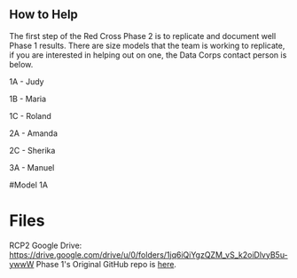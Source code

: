 ## How to Help

The first step of the Red Cross Phase 2 is to replicate and document well Phase 1 results. There are size models that the team is working to replicate, if you are interested in helping out on one, the Data Corps contact person is below.

1A - Judy

1B - Maria

1C - Roland 

2A - Amanda

2C - Sherika

3A - Manuel


#Model 1A 


# Files

RCP2 Google Drive: https://drive.google.com/drive/u/0/folders/1jq6iQiYgzQZM_vS_k2oiDlvyB5u-ywwW
Phase 1's Original GitHub repo is <a href link="https://github.com/DataKind-DC/smoke_alarm_models">here</a>. 
